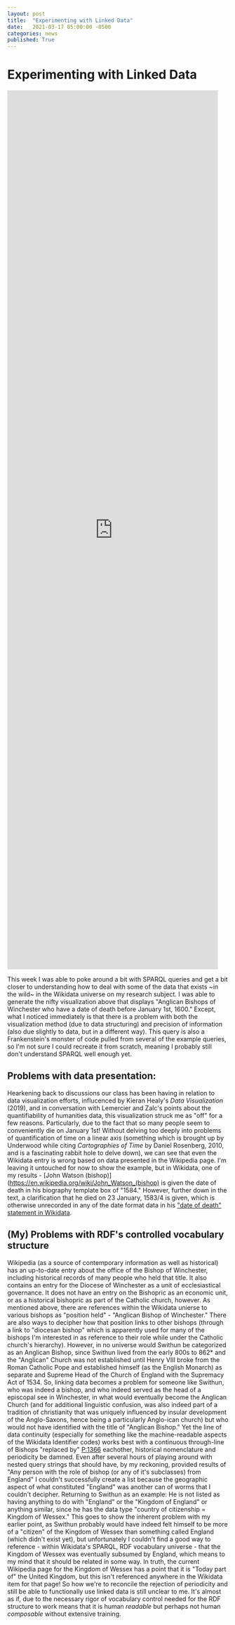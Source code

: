 ```yaml
---
layout: post
title:  "Experimenting with Linked Data"
date:   2021-03-17 05:00:00 -0500
categories: news
published: True
---
```


# Experimenting with Linked Data
<iframe style="width: 50vw; height: 50vh; border: none;" src="https://w.wiki/36fX" referrerpolicy="origin" sandbox="allow-scripts allow-same-origin allow-popups"></iframe>

This week I was able to poke around a bit with SPARQL queries and get a bit closer to understanding how to deal with some of the data that exists ~in the wild~ in the Wikidata universe on my research subject. I was able to generate the nifty visualization above that displays "Anglican Bishops of Winchester who have a date of death before January 1st, 1600." Except, what I noticed immediately is that there is a problem with both the visualization method (due to data structuring) and precision of information (also due slightly to data, but in a different way). This query is also a Frankenstein's monster of code pulled from several of the example queries, so I'm not sure I could recreate it from scratch, meaning I probably still don't understand SPARQL well enough yet.

## Problems with data presentation:
Hearkening back to discussions our class has been having in relation to data visualization efforts, influcenced by Kieran Healy's _Data Visualization_ (2019), and in conversation with Lemercier and Zalc's  points about the quantifiability of humanities data, this visualization struck me as "off" for a few reasons. Particularly, due to the fact that so many people seem to conveniently die on January 1st! Without delving too deeply into problems of quantification of time on a linear axis (something which is brought up by Underwood while citing _Cartographies of Time_ by Daniel Rosenberg, 2010, and is a fascinating rabbit hole to delve down), we can see that even the Wikidata entry is wrong based on data presented in the Wikipedia page. I'm leaving it untouched for now to show the example, but in Wikidata, one of my results - [John Watson (bishop)](https://en.wikipedia.org/wiki/John_Watson_(bishop) is given the date of death in his biography template box of "1584." However, further down in the text, a clarification that he died on 23 January, 1583/4 is given, which is otherwise unrecorded in any of the date format data in his ["date of death" statement in Wikidata](https://www.wikidata.org/wiki/Q16863534).


## (My) Problems with RDF's controlled vocabulary structure 
Wikipedia (as a source of contemporary information as well as historical) has an up-to-date entry about the office of the Bishop of Winchester, including historical records of many people who held that title. It also contains an entry for the Diocese of Winchester as a unit of ecclesiastical governance. It does not have an entry on the Bishopric as an economic unit, or as a historical bishopric as part of the Catholic church, however. As mentioned above, there are references within the Wikidata unierse to various bishops as "position held" - "Anglican Bishop of Winchester." There are also ways to decipher how that position links to other bishops (through a link to "diocesan bishop" which is apparently used for many of the bishops I'm interested in as reference to their role while under the Catholic church's hierarchy). However, in no universe would Swithun be categorized as an Anglican Bishop, since Swithun lived from the early 800s to 862\* and the "Anglican" Church was not established until Henry VIII broke from the Roman Catholic Pope and established himself (as the English Monarch) as separate and Supreme Head of the Church of England with the Supremacy Act of 1534. So, linking data becomes a problem for someone like Swithun, who was indeed a bishop, and who indeed served as the head of a episcopal see in Winchester, in what would eventually become the Anglican Church (and for additional linguistic confusion, was also indeed part of a tradition of christianity that was uniquely influenced by insular development of the Anglo-Saxons, hence being a particularly Anglo-ican church) but who would not have identified with the title of "Anglican Bishop." Yet the line of data continuity (especially for something like the machine-readable aspects of the Wikidata Identifier codes) works best with a continuous through-line of Bishops "replaced by" [P:1366](https://www.wikidata.org/wiki/Property:P1366) eachother, historical nomenclature and periodicity be damned. Even after several hours of playing around with nested query strings that should have, by my reckoning, provided results of "Any person with the role of bishop (or any of it's subclasses) from England" I couldn't successfully create a list because the geographic aspect of what constituted "England" was another can of worms that I couldn't decipher.
Returning to Swithun as an example: He is not listed as having anything to do with "England" or the "Kingdom of England" or anything similar, since he has the data type "country of citizenship = Kingdom of Wessex." This goes to show the inherent problem with my earlier point, as Swithun probably would have indeed felt himself to be more of a "citizen" of the Kingdom of Wessex than something called England (which didn't exist yet), but unfortunately I couldn't find a good way to reference - within Wikidata's SPARQL, RDF vocabulary universe - that the Kingdom of Wessex was eventually subsumed by England, which means to my mind that it should be related in some way. In truth, the current Wikipedia page for the Kingdom of Wessex has a point that it is "Today part of" the United Kingdom, but this isn't referenced anywhere in the Wikidata item for that page! So how we're to reconcile the rejection of periodicity and still be able to functionally use linked data is still unclear to me. It's almost as if, due to the necessary rigor of vocabulary control needed for the RDF structure to work means that it is human *readable* but perhaps not human *composable* without extensive training.